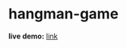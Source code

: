 # hangman-game

<strong>live demo:</strong> <a target="_blank" href="https://yusufkarakaya.github.io/hangman-game/">link</a>
